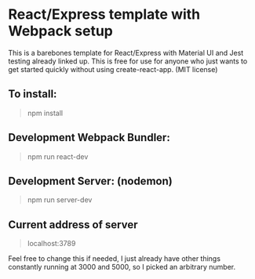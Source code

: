 # React/Express template with Webpack setup
This is a barebones template for React/Express with Material UI and Jest testing already linked up. This is free for use for anyone who just wants to get started quickly without using create-react-app. (MIT license)

## To install:
> npm install

## Development Webpack Bundler:
>  npm run react-dev

## Development Server: (nodemon)
> npm run server-dev

## Current address of server
> localhost:3789
> 
Feel free to change this if needed, I just already have other things constantly running at 3000 and 5000, so I picked an arbitrary number.

